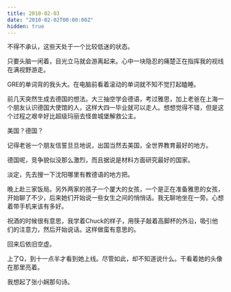 ```yaml
---
title: 2010-02-03
date: "2010-02-02T00:00:00Z"
hidden: true
---
```

不得不承认，这些天处于一个比较低迷的状态。

只要头脑一闲着，目光立马就会游离起来。心中一块隐忍的痛楚正在指挥我的视线在满视野游走。

GRE的单词背的我头大。在电脑前看着滚动的单词就不知不觉打起瞌睡。

前几天突然生成去德国的想法。大三抽空学会德语，考过雅思，加上老爸在上海一个朋友认识德国大使馆的人，这样大四一毕业就可以走人。想想觉得不错，但是这个过程之艰辛好比超级玛丽去怪兽城堡解救公主。

美国？德国？

记得老爸一个朋友信誓旦旦地说，出国当然去美国，全世界教育最好的地方。

德国呢，竞争貌似没那么激烈，而且据说是材料方面研究最好的国家。

淡定，先去搜一下沈阳哪里有教德语的地方把。

晚上赴三家饭局。另外两家的孩子一个厦大的女孩，一个是正在准备雅思的女孩，开始聊了不少，后来她们开始说一些女生之间的悄悄话。我无聊地坐在一旁。心想着带手机来该有多好。

祝酒的时候很有意思，我学着Chuck的样子，用筷子敲着高脚杯的外沿，吸引他们的注意力，然后开始说话。这样做蛮有意思的。

回来后依旧空虚。

上了Q，到十一点半才看到她上线。尽管如此，却不知道说什么。干看着她的头像在那里亮着。

我想起了张小娴那句诗。
